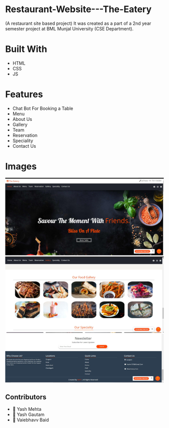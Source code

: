# Restaurant-Website---The-Eatery
(A restaurant site based project)
It was created as a part of a 2nd year semester project at BML Munjal University (CSE Department).

# Built With
* HTML
* CSS
* JS

# Features
* Chat Bot For Booking a Table
* Menu
* About Us
* Gallery
* Team
* Reservation
* Speciality
* Contact Us

# Images
![alt text](https://github.com/yashmehta5/Restaurant-Website---The-Eatery/blob/master/Capture.JPG)
![alt text](https://github.com/yashmehta5/Restaurant-Website---The-Eatery/blob/master/Capture2.JPG)
![alt text](https://github.com/yashmehta5/Restaurant-Website---The-Eatery/blob/master/Capture3.JPG)

## Contributors
* 👤 Yash Mehta
* 👤 Yash Gautam
* 👤 Vaiebhavv Baid

